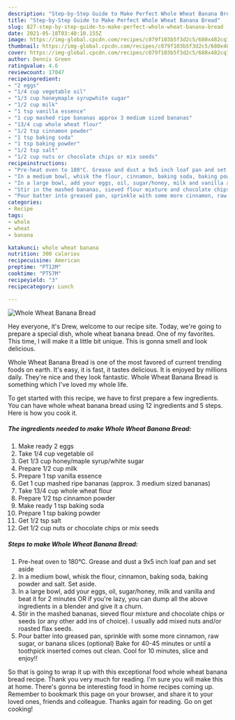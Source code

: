 ```yaml
---
description: "Step-by-Step Guide to Make Perfect Whole Wheat Banana Bread"
title: "Step-by-Step Guide to Make Perfect Whole Wheat Banana Bread"
slug: 827-step-by-step-guide-to-make-perfect-whole-wheat-banana-bread
date: 2021-05-18T03:40:10.155Z
image: https://img-global.cpcdn.com/recipes/c079f103b5f3d2c5/680x482cq70/whole-wheat-banana-bread-recipe-main-photo.jpg
thumbnail: https://img-global.cpcdn.com/recipes/c079f103b5f3d2c5/680x482cq70/whole-wheat-banana-bread-recipe-main-photo.jpg
cover: https://img-global.cpcdn.com/recipes/c079f103b5f3d2c5/680x482cq70/whole-wheat-banana-bread-recipe-main-photo.jpg
author: Dennis Green
ratingvalue: 4.6
reviewcount: 17047
recipeingredient:
- "2 eggs"
- "1/4 cup vegetable oil"
- "1/3 cup honeymaple syrupwhite sugar"
- "1/2 cup milk"
- "1 tsp vanilla essence"
- "1 cup mashed ripe bananas approx 3 medium sized bananas"
- "13/4 cup whole wheat flour"
- "1/2 tsp cinnamon powder"
- "1 tsp baking soda"
- "1 tsp baking powder"
- "1/2 tsp salt"
- "1/2 cup nuts or chocolate chips or mix seeds"
recipeinstructions:
- "Pre-heat oven to 180°C. Grease and dust a 9x5 inch loaf pan and set aside"
- "In a medium bowl, whisk the flour, cinnamon, baking soda, baking powder and salt. Set aside."
- "In a large bowl, add your eggs, oil, sugar/honey, milk and vanilla and beat it for 2 minutes OR if you&#39;re lazy, you can dump all the above ingredients in a blender and give it a churn."
- "Stir in the mashed bananas, sieved flour mixture and chocolate chips or seeds (or any other add ins of choice). I usually add mixed nuts and/or roasted flax seeds."
- "Pour batter into greased pan, sprinkle with some more cinnamon, raw sugar, or banana slices (optional) Bake for 40-45 minutes or until a toothpick inserted comes out clean. Cool for 10 minutes, slice and enjoy!!"
categories:
- Recipe
tags:
- whole
- wheat
- banana

katakunci: whole wheat banana 
nutrition: 300 calories
recipecuisine: American
preptime: "PT12M"
cooktime: "PT57M"
recipeyield: "3"
recipecategory: Lunch

---
```



![Whole Wheat Banana Bread](https://img-global.cpcdn.com/recipes/c079f103b5f3d2c5/680x482cq70/whole-wheat-banana-bread-recipe-main-photo.jpg)

Hey everyone, it's Drew, welcome to our recipe site. Today, we're going to prepare a special dish, whole wheat banana bread. One of my favorites. This time, I will make it a little bit unique. This is gonna smell and look delicious.



Whole Wheat Banana Bread is one of the most favored of current trending foods on earth. It's easy, it is fast, it tastes delicious. It is enjoyed by millions daily. They're nice and they look fantastic. Whole Wheat Banana Bread is something which I've loved my whole life.


To get started with this recipe, we have to first prepare a few ingredients. You can have whole wheat banana bread using 12 ingredients and 5 steps. Here is how you cook it.

<!--inarticleads1-->

##### The ingredients needed to make Whole Wheat Banana Bread:

1. Make ready 2 eggs
1. Take 1/4 cup vegetable oil
1. Get 1/3 cup honey/maple syrup/white sugar
1. Prepare 1/2 cup milk
1. Prepare 1 tsp vanilla essence
1. Get 1 cup mashed ripe bananas (approx. 3 medium sized bananas)
1. Take 13/4 cup whole wheat flour
1. Prepare 1/2 tsp cinnamon powder
1. Make ready 1 tsp baking soda
1. Prepare 1 tsp baking powder
1. Get 1/2 tsp salt
1. Get 1/2 cup nuts or chocolate chips or mix seeds




<!--inarticleads2-->

##### Steps to make Whole Wheat Banana Bread:

1. Pre-heat oven to 180°C. Grease and dust a 9x5 inch loaf pan and set aside
1. In a medium bowl, whisk the flour, cinnamon, baking soda, baking powder and salt. Set aside.
1. In a large bowl, add your eggs, oil, sugar/honey, milk and vanilla and beat it for 2 minutes OR if you&#39;re lazy, you can dump all the above ingredients in a blender and give it a churn.
1. Stir in the mashed bananas, sieved flour mixture and chocolate chips or seeds (or any other add ins of choice). I usually add mixed nuts and/or roasted flax seeds.
1. Pour batter into greased pan, sprinkle with some more cinnamon, raw sugar, or banana slices (optional) Bake for 40-45 minutes or until a toothpick inserted comes out clean. Cool for 10 minutes, slice and enjoy!!




So that is going to wrap it up with this exceptional food whole wheat banana bread recipe. Thank you very much for reading. I'm sure you will make this at home. There's gonna be interesting food in home recipes coming up. Remember to bookmark this page on your browser, and share it to your loved ones, friends and colleague. Thanks again for reading. Go on get cooking!
